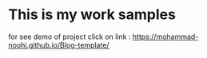 # This is my work samples

for see demo of project click on link : https://mohammad-noohi.github.io/Blog-template/

